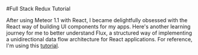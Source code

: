 #Full Stack Redux Tutorial

After using Meteor 1.1 with React, I became delightfully obsessed with the React way of building UI components for my apps. Here's another learning journey for me to better understand Flux, a structured way of implementing a unidirectional data flow architecture for React applications. For reference, I'm using this [tutorial](http://teropa.info/blog/2015/09/10/full-stack-redux-tutorial.html).